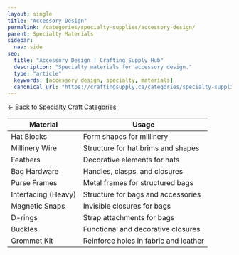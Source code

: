 ```yaml
---
layout: single
title: "Accessory Design"
permalink: /categories/specialty-supplies/accessory-design/
parent: Specialty Materials
sidebar:
  nav: side
seo:
  title: "Accessory Design | Crafting Supply Hub"
  description: "Specialty materials for accessory design."
  type: "article"
  keywords: [accessory design, specialty, materials]
  canonical_url: "https://craftingsupply.ca/categories/specialty-supplies/accessory-design/"
---
```

[← Back to Specialty Craft Categories](/categories/specialty-supplies/)

| Material | Usage |
|----------|-------|
| Hat Blocks | Form shapes for millinery |
| Millinery Wire | Structure for hat brims and shapes |
| Feathers | Decorative elements for hats |
| Bag Hardware | Handles, clasps, and closures |
| Purse Frames | Metal frames for structured bags |
| Interfacing (Heavy) | Structure for bags and accessories |
| Magnetic Snaps | Invisible closures for bags |
| D-rings | Strap attachments for bags |
| Buckles | Functional and decorative closures |
| Grommet Kit | Reinforce holes in fabric and leather |
